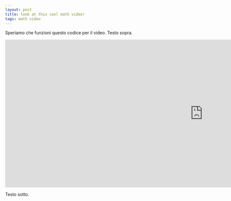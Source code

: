 ```yaml
---
layout: post
title: look at this cool math video!
tags: math video
---
```


Speriamo che funzioni questo codice per il video. Testo sopra.

<iframe width="1280" height="480" src="https://www.youtube.com/embed/OS6tR2jyC8Q" title="The Gaussian integral" frameborder="0" allow="accelerometer; autoplay; clipboard-write; encrypted-media; gyroscope; picture-in-picture" allowfullscreen></iframe>

Testo sotto.
